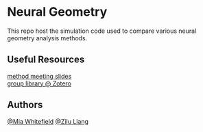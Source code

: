 # Neural Geometry
This repo host the simulation code used to compare various neural geometry analysis methods.

## 


## Useful Resources
[method meeting slides](https://docs.google.com/presentation/d/1Ho9JTBh6DDBEogeQGK1xw6paVeHs7V_Kdrk5e4zk8bo/edit?usp=sharing)  
[group library @ Zotero](https://www.zotero.org/groups/5289601/neural_geometry?token=m4v3i3c3zgc0lly106e2dxqnk6pngwmcv4xk5wqx)

## Authors
[@Mia Whitefield](https://github.com/mwhitemfldm)
[@Zilu Liang](https://github.com/ZiluLiang)
